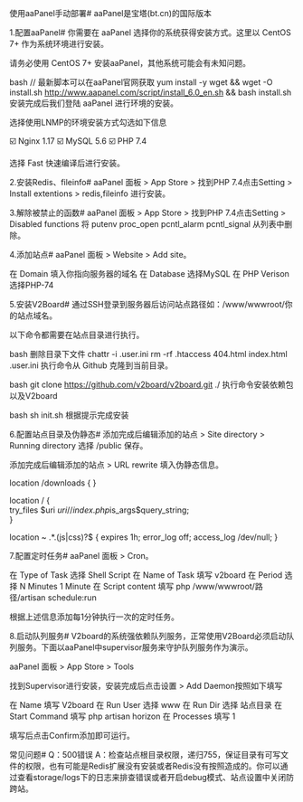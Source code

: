 使用aaPanel手动部署#
aaPanel是宝塔(bt.cn)的国际版本

1.配置aaPanel#
你需要在 aaPanel 选择你的系统获得安装方式。这里以 CentOS 7+ 作为系统环境进行安装。

请务必使用 CentOS 7+ 安装aaPanel，其他系统可能会有未知问题。

bash
// 最新脚本可以在aaPanel官网获取
yum install -y wget && wget -O install.sh http://www.aapanel.com/script/install_6.0_en.sh && bash install.sh
安装完成后我们登陆 aaPanel 进行环境的安装。

选择使用LNMP的环境安装方式勾选如下信息

☑️ Nginx 1.17
☑️ MySQL 5.6
☑️ PHP 7.4

选择 Fast 快速编译后进行安装。

2.安装Redis、fileinfo#
aaPanel 面板 > App Store > 找到PHP 7.4点击Setting > Install extentions > redis,fileinfo 进行安装。

3.解除被禁止的函数#
aaPanel 面板 > App Store > 找到PHP 7.4点击Setting > Disabled functions 将 putenv proc_open pcntl_alarm pcntl_signal 从列表中删除。

4.添加站点#
aaPanel 面板 > Website > Add site。

在 Domain 填入你指向服务器的域名
在 Database 选择MySQL
在 PHP Verison 选择PHP-74

5.安装V2Board#
通过SSH登录到服务器后访问站点路径如：/www/wwwroot/你的站点域名。

以下命令都需要在站点目录进行执行。

bash
删除目录下文件
chattr -i .user.ini
rm -rf .htaccess 404.html index.html .user.ini
执行命令从 Github 克隆到当前目录。

bash
git clone https://github.com/v2board/v2board.git ./
执行命令安装依赖包以及V2board

bash
sh init.sh
根据提示完成安装

6.配置站点目录及伪静态#
添加完成后编辑添加的站点 > Site directory > Running directory 选择 /public 保存。

添加完成后编辑添加的站点 > URL rewrite 填入伪静态信息。


location /downloads {
}

location / {  
    try_files $uri $uri/ /index.php$is_args$query_string;  
}

location ~ .*\.(js|css)?$
{
    expires      1h;
    error_log off;
    access_log /dev/null; 
}

7.配置定时任务#
aaPanel 面板 > Cron。

在 Type of Task 选择 Shell Script
在 Name of Task 填写 v2board
在 Period 选择 N Minutes 1 Minute
在 Script content 填写 php /www/wwwroot/路径/artisan schedule:run

根据上述信息添加每1分钟执行一次的定时任务。

8.启动队列服务#
V2board的系统强依赖队列服务，正常使用V2Board必须启动队列服务。下面以aaPanel中supervisor服务来守护队列服务作为演示。

aaPanel 面板 > App Store > Tools

找到Supervisor进行安装，安装完成后点击设置 > Add Daemon按照如下填写

在 Name 填写 V2board
在 Run User 选择 www
在 Run Dir 选择 站点目录 在 Start Command 填写 php artisan horizon 在 Processes 填写 1

填写后点击Confirm添加即可运行。

常见问题#
Q：500错误
A：检查站点根目录权限，递归755，保证目录有可写文件的权限，也有可能是Redis扩展没有安装或者Redis没有按照造成的。你可以通过查看storage/logs下的日志来排查错误或者开启debug模式、站点设置中关闭防跨站。
